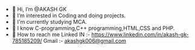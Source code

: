 - 👋 Hi, I’m @AKASH GK
- 👀 I’m interested in Coding and doing projects.
- 🌱 I'm currently studying MCA.
- 🌱 I know C-programming,C++ programming,HTML,CSS and PHP.
- 💞 How to reach me 
Linked IN :- https://www.linkedin.com/in/akash-gk-785185209/
Gmail :- akashgk006@gmail.com      
